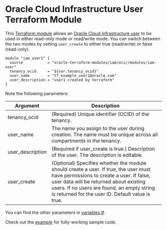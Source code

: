 # Oracle Cloud Infrastructure User Terraform Module

This [Terraform module](https://www.terraform.io/docs/modules/index.html) allows an [Oracle Cloud Infrastructure  user](https://docs.cloud.oracle.com/iaas/Content/Identity/Tasks/managingusers.htm) to be used in either read-only mode or read/write mode. You can switch between the two modes by setting `user_create` to either true (read/write) or false (read-only).

```hcl
module "iam_user1" {
  source           = "oracle-terraform-modules/iam/oci//modules/iam-user"
  tenancy_ocid     = "${var.tenancy_ocid}"
  user_name        = "tf_example_user1@oracle.com"
  user_description = "user1 created by terraform"
}
```

Note the following parameters:

Argument | Description
--- | ---
tenancy_ocid | (Required) Unique identifier (OCID) of the tenancy.
user_name | The name you assign to the user during creation. The name must be unique across all compartments in the tenancy.
user_description | (Required if user_create is true.) Description of the user. The description is editable.
user_create | (Optional) Specifies whether the module should create a user. If true, the user must have permissions to create a user. If false, user data will be returned about existing users. If no users are found, an empty string is returned for the user ID. Default value is true.

You can find the other parameters in [variables.tf](https://github.com/oracle-terraform-modules/terraform-oci-iam/blob/master/modules/iam-user/variables.tf).

Check out the [example](https://github.com/oracle-terraform-modules/terraform-oci-iam/tree/master/example) for fully-working sample code.
